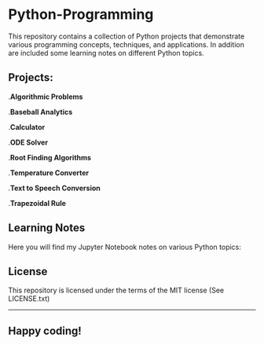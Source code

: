 # Python-Programming

This repository contains a collection of Python projects that demonstrate various programming concepts, techniques, and applications. In addition are included some learning notes 
on different Python topics. 

## Projects:

.**Algorithmic Problems**

.**Baseball Analytics**

.**Calculator**

.**ODE Solver**

.**Root Finding Algorithms**

.**Temperature Converter**

.**Text to Speech Conversion**

.**Trapezoidal Rule**


## Learning Notes


Here you will find my Jupyter Notebook notes on various Python topics:

## License

This repository is licensed under the terms of the MIT license (See LICENSE.txt)



---

## **Happy coding!**

